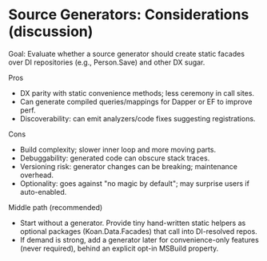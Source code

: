 # Source Generators: Considerations (discussion)

Goal: Evaluate whether a source generator should create static facades over DI repositories (e.g., Person.Save) and other DX sugar.

Pros
- DX parity with static convenience methods; less ceremony in call sites.
- Can generate compiled queries/mappings for Dapper or EF to improve perf.
- Discoverability: can emit analyzers/code fixes suggesting registrations.

Cons
- Build complexity; slower inner loop and more moving parts.
- Debuggability: generated code can obscure stack traces.
- Versioning risk: generator changes can be breaking; maintenance overhead.
- Optionality: goes against "no magic by default"; may surprise users if auto-enabled.

Middle path (recommended)
- Start without a generator. Provide tiny hand-written static helpers as optional packages (Koan.Data.Facades) that call into DI-resolved repos.
- If demand is strong, add a generator later for convenience-only features (never required), behind an explicit opt-in MSBuild property.
